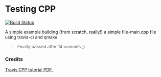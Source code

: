 # Testing CPP
[![Build Status](https://travis-ci.org/Jishanshaikh4/Project-testing-cpp.svg?branch=master)](https://travis-ci.org/Jishanshaikh4/Project-testing-cpp)

A simple example building (from scratch, really!) a simple file-main.cpp file using travis-ci and qmake.

> Finally passed after 14 commits ;)

### Credits
[Travis CPP tutorial PDF.](https://github.com/richelbilderbeek/travis_cpp_tutorial/blob/master/travis_cpp_tutorial.pdf)
